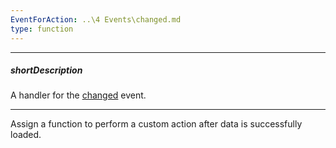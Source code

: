 ```yaml
---
EventForAction: ..\4 Events\changed.md
type: function
---
```

---
##### shortDescription
A handler for the [changed](/api-reference/30%20Data%20Layer/DataSource/4%20Events/changed.md '/Documentation/ApiReference/Data_Layer/DataSource/Events/#changed') event.

---
Assign a function to perform a custom action after data is successfully loaded.